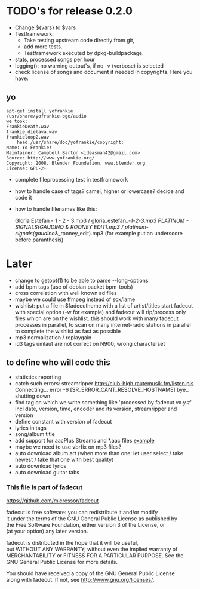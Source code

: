 # TODO's for release 0.2.0

* Change ${vars} to $vars
* Testframework:
	* Take testing upstream code directly from git,
	* add more tests.
	* Testframework executed by dpkg-buildpackage.
* stats, processed songs per hour
* logging(): no warning output's, if no -v (verbose) is selected
* check license of songs and document if needed in copyrights. Here you have:

## yo

	apt-get install yofrankie
	/usr/share/yofrankie-bge/audio
	we took:
	FrankieDeath.wav
	frankie_dielava.wav
	frankieloop2.wav
        head /usr/share/doc/yofrankie/copyright:
	Name: Yo Frankie!
	Maintainer: Campbell Barton <ideasman42@gmail.com>
	Source: http://www.yofrankie.org/
	Copyright: 2008, Blender Foundation, www.blender.org
	License: GPL-2+

* complete fileprocessing test in testframework
* how to handle case of tags? camel, higher or lowercase? decide and code it
* how to handle filenames like this: 

	Gloria Estefan - 1 - 2 - 3.mp3 / gloria_estefan_-_1_-_2_-_3.mp3
	PLATINUM - SIGNALS(GAUDINO & ROONEY EDIT).mp3 / platinum_-_signals(gaudino_&_rooney_edit).mp3
	(for example put an underscore before paranthesis)

# Later

* change to getopt(1) to be able to parse --long-options
* add bpm tags (use of debian packet bpm-tools)
* cross correlation with well known ad files
* maybe we could use ffmpeg instead of sox/lame 
* wishlist: put a file in $fadecuthome with a list of artist/titles
	start fadecut with special option (-w for example) and fadecut
	will rip/process only files which are on the wishlist.
	this should work with many fadecut processes in parallel, to scan on
	many internet-radio stations in parallel to complete the wishlist as
	fast as possible
* mp3 normalization / replaygain   
* id3 tags umlaut are not correct on N900, wrong characterset

## to define who will code this
* statistics reporting
* catch such errors:
	streamripper http://club-high.rautemusik.fm/listen.pls
	Connecting...
	error -6 [SR_ERROR_CANT_RESOLVE_HOSTNAME]
	bye..
	shutting down
* find tag on which we write something like 'prcoessed by fadecut vx.y.z' incl date, version, time, encoder and its version, streamripper and version
* define constant with version of fadecut
* lyrics in tags
* song/album title
* add support for aacPlus Streams and \*.aac files [example](http://www.radioswissjazz.ch/live/aacp.m3u)
* maybe we need to use vbrfix on mp3 files? 
* auto download album art (when more than one: let user select / take newest / take that one with best quality)
* auto download lyrics
* auto download guitar tabs

### This file is part of fadecut

https://github.com/micressor/fadecut                                            
                                                                                
fadecut is free software: you can redistribute it and/or modify                 
it under the terms of the GNU General Public License as published by            
the Free Software Foundation, either version 3 of the License, or               
(at your option) any later version.                                             
                                                                                
fadecut is distributed in the hope that it will be useful,                      
but WITHOUT ANY WARRANTY; without even the implied warranty of                  
MERCHANTABILITY or FITNESS FOR A PARTICULAR PURPOSE.  See the                   
GNU General Public License for more details.                                    
                                                                                
You should have received a copy of the GNU General Public License               
along with fadecut.  If not, see <http://www.gnu.org/licenses/>.
